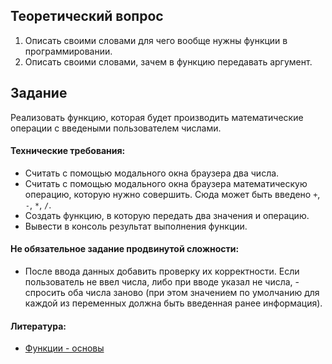 ## Теоретический вопрос 

1. Описать своими словами для чего вообще нужны функции в программировании. 
2. Описать своими словами, зачем в функцию передавать аргумент.

## Задание

Реализовать функцию, которая будет производить математические операции с введеными пользователем числами. 

#### Технические требования:
- Считать с помощью модального окна браузера два числа. 
- Считать с помощью модального окна браузера математическую операцию, которую нужно совершить. Сюда может быть введено `+`, `-`, `*`, `/`.
- Создать функцию, в которую передать два значения и операцию.
- Вывести в консоль результат выполнения функции.

#### Не обязательное задание продвинутой сложности:
- После ввода данных добавить проверку их корректности. Если пользователь не ввел числа, либо при вводе указал не числа, - спросить оба числа заново (при этом значением по умолчанию для каждой из переменных должна быть введенная ранее информация).

#### Литература:
- [Функции - основы](https://learn.javascript.ru/function-basics)